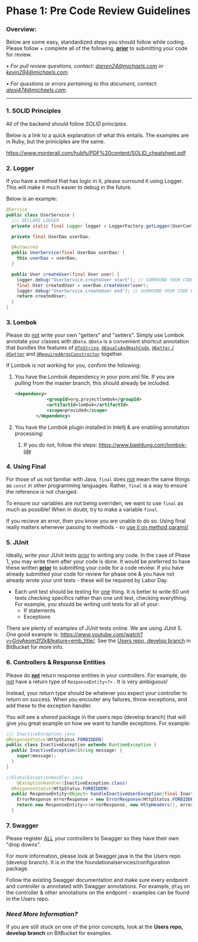 # Phase 1: Pre Code Review Guidelines

### Overview: 

Below are some easy, standardized steps you should follow while coding.  Please follow + complete all of the following, <u>**prior**</u> to submitting your code for review.

*• For pull review questions, contact: darren24@michaels.com or kevin294@michaels.com.* 

*• For questions or errors pertaining to this document, contact: alexi474@michaels.com*.

----
### 1. SOLID Principles

All of the backend should follow *SOLID principles*.

Below is a link to a quick explanation of what this entails. The examples are in Ruby, but the priniciples are the same.

https://www.monterail.com/hubfs/PDF%20content/SOLID_cheatsheet.pdf


### 2. Logger

If you have a method that has logic in it, please surround it using Logger. This will make it much easier to debug in the future.

Below is an example: 

```java
@Service
public class UserService {
  /// DECLARE LOGGER
  private static final Logger logger = LoggerFactory.getLogger(UserController.class);

  private final UserDao userDao;

  @Autowired
  public UserService(final UserDao userDao) {
    this.userDao = userDao;
  }

  public User createUser(final User user) {
    logger.debug("UserService.createUser start"); // SURROUND YOUR CODE WITH LOGGER
    final User createdUser = userDao.createUser(user);
    logger.debug("UserService.createUser end"); // SURROUND YOUR CODE WITH LOGGER
    return createdUser;
  }
}

```



### 3. Lombok

Please do <u>not</u> write your own "getters" and "setters". Simply use Lombok annotate your classes with `@Data`. `@Data` is a convenient shortcut annotation that bundles the features of [`@ToString`](https://projectlombok.org/features/ToString), [`@EqualsAndHashCode`](https://projectlombok.org/features/EqualsAndHashCode), [`@Getter` / `@Setter`](https://projectlombok.org/features/GetterSetter) and [`@RequiredArgsConstructor`](https://projectlombok.org/features/constructor) together.

If Lombok is not working for you, confirm the following: 

1. You have the Lombok dependency in your pom.xml file. If you are pulling from the master branch, this should already be included.

   ```xml
   <dependency>
               <groupId>org.projectlombok</groupId>
               <artifactId>lombok</artifactId>
               <scope>provided</scope>
           </dependency>
   ```

2. You have the Lombok plugin installed in Intellj & are enabling annotation processing:

   1. If you do not, follow the steps: https://www.baeldung.com/lombok-ide



### 4. Using Final

For those of us not familiar with Java, `final` does <u>not</u> mean the same things as `const` in other programming languages. Rather, `final` is a way to ensure the reference is not changed. 

To ensure our variables are not being overriden, we want to use `final` as much as possible! When in doubt, try to make a variable `final`. 

If you recieve an error, then you know you are unable to do so. Using final really matters whenever passing to methods - so <u>use it on method params!</u> 





### 5. JUnit

Ideally, write your JUnit tests <u>prior</u> to writing any code. In the case of Phase 1, you may write them after your code is done. It would be preferred to have these written <u>**prior**</u> to submitting your code for a code review. If you have already submitted your code for review for phase one & you have not already wrote your unit tests -  these will be required by Labor Day. 

- Each unit test should be testing for <u>one</u> thing. It is better to write 60 unit tests checking specifics rather than one unit test, checking everything. For example, you should be writing unit tests for all of your: 
  - If statements
  - Exceptions

There are plenty of examples of JUnit tests online. We are using JUnit 5. One good example is: https://www.youtube.com/watch?v=GoyAeom2f2k&feature=emb_title/. See the <u>Users repo, develop branch</u> in BitBucket for more info.



### 6. Controllers & Response Entities 

Please do **<u>not</u>** return response entities in your controllers. For example, do <u>not</u> have a return type of `ResponseEntity<?>` . It is very ambiguous!

Instead, your return type should be whatever you expect your controller to return on success. When you encouter any failures, throw exceptions, and add these to the exception handler. 

You will see a *shared* package in the users repo (develop branch) that will give you great example on how we want to handle exceptions. For example:

```java
/// InactiveException.java
@ResponseStatus(HttpStatus.FORBIDDEN)
public class InactiveException extends RuntimeException {
  public InactiveException(String message) {
    super(message);
  }
}
```

```java
//GlobalExceptionHandler.java
	@ExceptionHandler(InactiveException.class)
  @ResponseStatus(HttpStatus.FORBIDDEN)
  public ResponseEntity<Object> handleInactiveUserException(final InactiveException ex) {
    ErrorResponse errorResponse = new ErrorResponse(HttpStatus.FORBIDDEN, ex);
    return new ResponseEntity<>(errorResponse, new HttpHeaders(), errorResponse.getStatus());
  }
```



### 7. Swagger

Please register <u>ALL</u> your controllers to Swagger so they have their own "drop downs".

For more information, please look at Swagger.java in the the Users repo (develop branch). It is in the the foundationalservices/configuration package. 

Follow the existing Swagger documentation and make sure every endpoint and controller is annotated with Swagger annotations. For example, `@Tag` on the controller & other annotations on the endpoint - examples can be found in the Users repo.



### *Need More Information?* 

If you are still stuck on one of the prior concepts, look at the **Users repo, develop branch** on BitBucket for examples.
